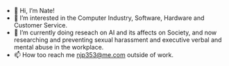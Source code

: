 - 👋 Hi, I’m Nate!
- 👀 I’m interested in the Computer Industry, Software, Hardware and Customer Service.
- 🌱 I’m currently doing reseach on AI and its affects on Society, and now researching and preventing sexual harassment and executive verbal and mental abuse in the workplace.
- 📫 How too reach me njp353@me.com outside of work.
